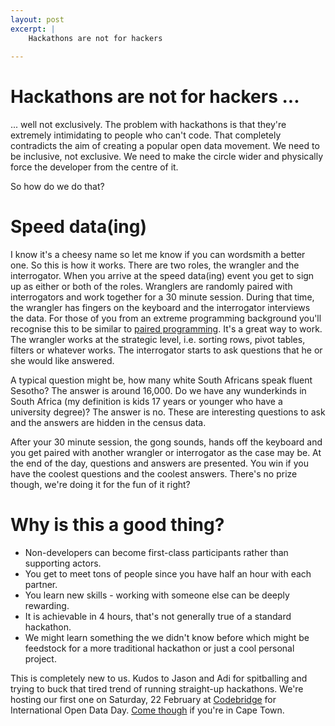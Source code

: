 ```yaml
---
layout: post
excerpt: |
    Hackathons are not for hackers
    
---
```


Hackathons are not for hackers ...
==================================

... well not exclusively. The problem with hackathons is that they're extremely intimidating to people who can't code. That completely contradicts the aim of creating a popular open data movement. We need to be inclusive, not exclusive. We need to make the circle wider and physically force the developer from the centre of it. 

So how do we do that?

Speed data(ing)
===============

I know it's a cheesy name so let me know if you can wordsmith a better one. So this is how it works. There are two roles, the wrangler and the interrogator. When you arrive at the speed data(ing) event you get to sign up as either or both of the roles. Wranglers are randomly paired with interrogators and work together for a 30 minute session. During that time, the wrangler has fingers on the keyboard and the interrogator interviews the data. For those of you from an extreme programming background you'll recognise this to be similar to [paired programming](http://en.wikipedia.org/wiki/Pair_programming). It's a great way to work. The wrangler works at the strategic level, i.e. sorting rows, pivot tables, filters or whatever works. The interrogator starts to ask questions that he or she would like answered. 

A typical question might be, how many white South Africans speak fluent Sesotho? The answer is around 16,000. Do we have any wunderkinds in South Africa (my definition is kids 17 years or younger who have a university degree)? The answer is no. These are interesting questions to ask and the answers are hidden in the census data. 

After your 30 minute session, the gong sounds, hands off the keyboard and you get paired with another wrangler or interrogator as the case may be. At the end of the day, questions and answers are presented. You win if you have the coolest questions and the coolest answers. There's no prize though, we're doing it for the fun of it right?

Why is this a good thing?
=========================

- Non-developers can become first-class participants rather than supporting actors.
- You get to meet tons of people since you have half an hour with each partner.
- You learn new skills - working with someone else can be deeply rewarding.
- It is achievable in 4 hours, that's not generally true of a standard hackathon.
- We might learn something the we didn't know before which might be feedstock for a more traditional hackathon or just a cool personal project.

This is completely new to us. Kudos to Jason and Adi for spitballing and trying to buck that tired trend of running straight-up hackathons. We're hosting our first one on Saturday, 22 February at [Codebridge](http://www.codebridge.co.za) for International Open Data Day. [Come though](http://www.meetup.com/Code-for-South-Africa-Hackers/?scroll=true) if you're in Cape Town.


